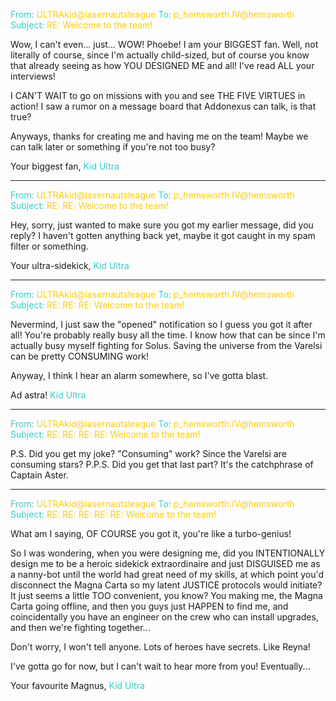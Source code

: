 <font color="#33CCCC">From: <font color="#FFCC00">ULTRAkid@lasernautsleague</font>
To: <font color="#FFCC00">p_hemsworth.IV@hemsworth</font>
Subject: <font color="#FFCC00">RE: Welcome to the team!</font></font>

Wow, I can't even... just... WOW! Phoebe! I am your BIGGEST fan. Well, not literally of course, since I'm actually child-sized, but of course you know that already seeing as how YOU DESIGNED ME and all! I've read ALL your interviews!

I CAN'T WAIT to go on missions with you and see THE FIVE VIRTUES in action! I saw a rumor on a message board that Addonexus can talk, is that true?

Anyways, thanks for creating me and having me on the team! Maybe we can talk later or something if you're not too busy?

Your biggest fan,
<font color="#33CCCC">Kid Ultra</font>
<hr>

<font color="#33CCCC">From: <font color="#FFCC00">ULTRAkid@lasernautsleague</font>
To: <font color="#FFCC00">p_hemsworth.IV@hemsworth</font>
Subject: <font color="#FFCC00">RE: RE: Welcome to the team!</font></font>

Hey, sorry, just wanted to make sure you got my earlier message, did you reply? I haven't gotten anything back yet, maybe it got caught in my spam filter or something.

Your ultra-sidekick,
<font color="#33CCCC">Kid Ultra</font>
<hr>

<font color="#33CCCC">From: <font color="#FFCC00">ULTRAkid@lasernautsleague</font>
To: <font color="#FFCC00">p_hemsworth.IV@hemsworth</font>
Subject: <font color="#FFCC00">RE: RE: RE: Welcome to the team!</font></font>

Nevermind, I just saw the "opened" notification so I guess you got it after all! You're probably really busy all the time. I know how that can be since I'm actually busy myself fighting for Solus. Saving the universe from the Varelsi can be pretty CONSUMING work!

Anyway, I think I hear an alarm somewhere, so I've gotta blast.

Ad astra!
<font color="#33CCCC">Kid Ultra</font>
<hr>

<font color="#33CCCC">From: <font color="#FFCC00">ULTRAkid@lasernautsleague</font>
To: <font color="#FFCC00">p_hemsworth.IV@hemsworth</font>
Subject: <font color="#FFCC00">RE: RE: RE: RE: Welcome to the team!</font></font>

P.S. Did you get my joke? "Consuming" work? Since the Varelsi are consuming stars?
P.P.S. Did you get that last part? It's the catchphrase of Captain Aster.
<hr>

<font color="#33CCCC">From: <font color="#FFCC00">ULTRAkid@lasernautsleague</font>
To: <font color="#FFCC00">p_hemsworth.IV@hemsworth</font>
Subject: <font color="#FFCC00">RE: RE: RE: RE: RE: Welcome to the team!</font></font>

What am I saying, OF COURSE you got it, you're like a turbo-genius!

So I was wondering, when you were designing me, did you INTENTIONALLY design me to be a heroic sidekick extraordinaire and just DISGUISED me as a nanny-bot until the world had great need of my skills, at which point you'd disconnect the Magna Carta so my latent JUSTICE protocols would initiate? It just seems a little TOO convenient, you know? You making me, the Magna Carta going offline, and then you guys just HAPPEN to find me, and coincidentally you have an engineer on the crew who can install upgrades, and then we're fighting together...

Don't worry, I won't tell anyone. Lots of heroes have secrets. Like Reyna!

I've gotta go for now, but I can't wait to hear more from you! Eventually...

Your favourite Magnus,
<font color="#33CCCC">Kid Ultra</font>